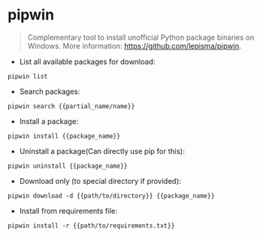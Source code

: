 # pipwin

> Complementary tool to install unofficial Python package binaries on Windows.
> More information: <https://github.com/lepisma/pipwin>.

- List all available packages for download:

`pipwin list`

- Search packages:

`pipwin search {{partial_name/name}}`

- Install a package:

`pipwin install {{package_name}}`

- Uninstall a package(Can directly use pip for this):

`pipwin uninstall {{package_name}}`

- Download only (to special directory if provided):

`pipwin download -d {{path/to/directory}} {{package_name}}`

- Install from requirements file:

`pipwin install -r {{path/to/requirements.txt}}`
